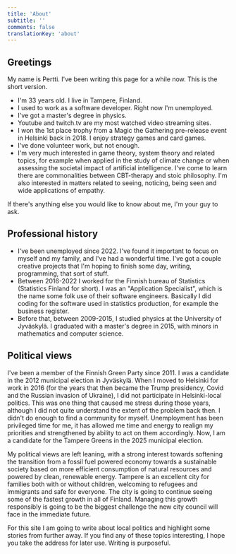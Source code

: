 ```yaml
---
title: 'About'
subtitle: ''
comments: false
translationKey: 'about'
---
```



## Greetings

My name is Pertti. I've been writing this page for a while now. This is the short version.

- I'm 33 years old. I live in Tampere, Finland.
- I used to work as a software developer. Right now I'm unemployed.
- I've got a master's degree in physics.
- Youtube and twitch.tv are my most watched video streaming sites.
- I won the 1st place trophy from a Magic the Gathering pre-release event in Helsinki back in 2018. I enjoy strategy games and card games.
- I've done volunteer work, but not enough.
- I'm very much interested in game theory, system theory and related topics, for example when applied in the study of climate change or when assessing the societal impact of artificial intelligence. I've come to learn there are commonalities between CBT-therapy and stoic philosophy. I'm also interested in matters related to seeing, noticing, being seen and wide applications of empathy.


If there's anything else you would like to know about me, I'm your guy to ask.


## Professional history

- I've been unemployed since 2022. I've found it important to focus on myself and my family, and I've had a wonderful time. I've got a couple creative projects that I'm hoping to finish some day, writing, programming, that sort of stuff.
- Between 2016-2022 I worked for the Finnish bureau of Statistics (Statistics Finland for short). I was an "Application Specialist", which is the name some folk use of their software engineers. Basically I did coding for the software used in statistics production, for example the business register.
- Before that, between 2009-2015, I studied physics at the University of Jyväskylä. I graduated with a master's degree in 2015, with minors in mathematics and computer science.


## Political views

I've been a member of the Finnish Green Party since 2011. I was a candidate in the 2012 municipal election in Jyväskylä. When I moved to Helsinki for work in 2016 (for the years that then became the Trump presidency, Covid and the Russian invasion of Ukraine), I did not participate in Helsinki-local politics. This was one thing that caused me stress during those years, although I did not quite understand the extent of the problem back then. I didn't do enough to find a community for myself. Unemployment has been privileged time for me, it has allowed me time and energy to realign my priorities and strengthened by ability to act on them accordingly. Now, I am a candidate for the Tampere Greens in the 2025 municipal election.

My political views are left leaning, with a strong interest towards softening the transition from a fossil fuel powered economy towards a sustainable society based on more efficient consumption of natural resources and powered by clean, renewable energy. Tampere is an excellent city for families both with or without children, welcoming to refugees and immigrants and safe for everyone. The city is going to continue seeing some of the fastest growth in all of Finland. Managing this growth responsibly is going to be the biggest challenge the new city council will face in the immediate future.

For this site I am going to write about local politics and highlight some stories from further away. If you find any of these topics interesting, I hope you take the address for later use. Writing is purposeful.